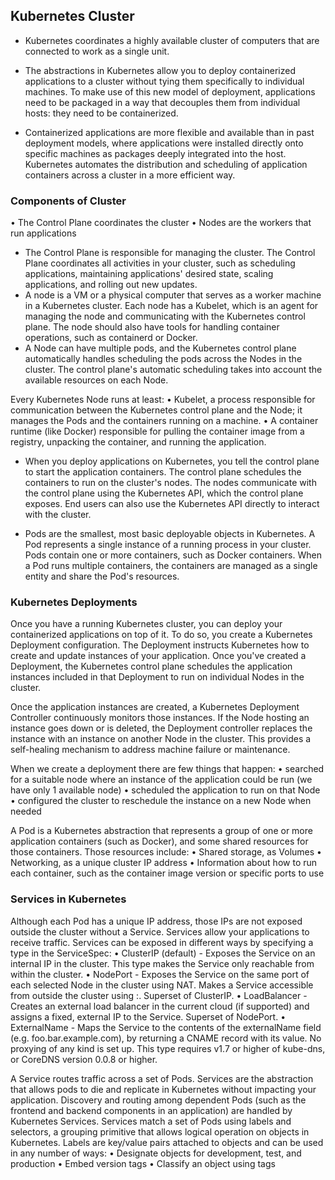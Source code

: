 ## Kubernetes Cluster

- Kubernetes coordinates a highly available cluster of computers that are connected to work as a single unit.

- The abstractions in Kubernetes allow you to deploy containerized applications to a cluster without tying them specifically to individual machines. To make use of this new model of deployment, applications need to be packaged in a way that decouples them from individual hosts: they need to be containerized.

- Containerized applications are more flexible and available than in past deployment models, where applications were installed directly onto specific machines as packages deeply integrated into the host. Kubernetes automates the distribution and scheduling of application containers across a cluster in a more efficient way.

### Components of Cluster

•	The Control Plane coordinates the cluster
•	Nodes are the workers that run applications

- The Control Plane is responsible for managing the cluster. The Control Plane coordinates all activities in your cluster, such as scheduling applications, maintaining applications' desired state, scaling applications, and rolling out new updates.
- A node is a VM or a physical computer that serves as a worker machine in a Kubernetes cluster. Each node has a Kubelet, which is an agent for managing the node and communicating with the Kubernetes control plane. The node should also have tools for handling container operations, such as containerd or Docker.
- A Node can have multiple pods, and the Kubernetes control plane automatically handles scheduling the pods across the Nodes in the cluster. The control plane's automatic scheduling takes into account the available resources on each Node.

Every Kubernetes Node runs at least:
•	Kubelet, a process responsible for communication between the Kubernetes control plane and the Node; it manages the Pods and the containers running on a machine.
•	A container runtime (like Docker) responsible for pulling the container image from a registry, unpacking the container, and running the application.

- When you deploy applications on Kubernetes, you tell the control plane to start the application containers. The control plane schedules the containers to run on the cluster's nodes. The nodes communicate with the control plane using the Kubernetes API, which the control plane exposes. End users can also use the Kubernetes API directly to interact with the cluster.

- Pods are the smallest, most basic deployable objects in Kubernetes. A Pod represents a single instance of a running process in your cluster. Pods contain one or more containers, such as Docker containers. When a Pod runs multiple containers, the containers are managed as a single entity and share the Pod's resources.

### Kubernetes Deployments
Once you have a running Kubernetes cluster, you can deploy your containerized applications on top of it. To do so, you create a Kubernetes Deployment configuration. The Deployment instructs Kubernetes how to create and update instances of your application. Once you've created a Deployment, the Kubernetes control plane schedules the application instances included in that Deployment to run on individual Nodes in the cluster.

Once the application instances are created, a Kubernetes Deployment Controller continuously monitors those instances. If the Node hosting an instance goes down or is deleted, the Deployment controller replaces the instance with an instance on another Node in the cluster. This provides a self-healing mechanism to address machine failure or maintenance.

When we create a deployment there are few things that happen:
•	searched for a suitable node where an instance of the application could be run (we have only 1 available node)
•	scheduled the application to run on that Node
•	configured the cluster to reschedule the instance on a new Node when needed

A Pod is a Kubernetes abstraction that represents a group of one or more application containers (such as Docker), and some shared resources for those containers. Those resources include:
•	Shared storage, as Volumes
•	Networking, as a unique cluster IP address
•	Information about how to run each container, such as the container image version or specific ports to use

### Services in Kubernetes

Although each Pod has a unique IP address, those IPs are not exposed outside the cluster without a Service. Services allow your applications to receive traffic. Services can be exposed in different ways by specifying a type in the ServiceSpec:
•	ClusterIP (default) - Exposes the Service on an internal IP in the cluster. This type makes the Service only reachable from within the cluster.
•	NodePort - Exposes the Service on the same port of each selected Node in the cluster using NAT. Makes a Service accessible from outside the cluster using <NodeIP>:<NodePort>. Superset of ClusterIP.
•	LoadBalancer - Creates an external load balancer in the current cloud (if supported) and assigns a fixed, external IP to the Service. Superset of NodePort.
•	ExternalName - Maps the Service to the contents of the externalName field (e.g. foo.bar.example.com), by returning a CNAME record with its value. No proxying of any kind is set up. This type requires v1.7 or higher of kube-dns, or CoreDNS version 0.0.8 or higher.

A Service routes traffic across a set of Pods. Services are the abstraction that allows pods to die and replicate in Kubernetes without impacting your application. Discovery and routing among dependent Pods (such as the frontend and backend components in an application) are handled by Kubernetes Services.
Services match a set of Pods using labels and selectors, a grouping primitive that allows logical operation on objects in Kubernetes. Labels are key/value pairs attached to objects and can be used in any number of ways:
•	Designate objects for development, test, and production
•	Embed version tags
•	Classify an object using tags


